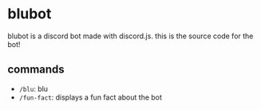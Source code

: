 # blubot

blubot is a discord bot made with discord.js. this is the source code for the bot!

## commands

- `/blu`: blu
- `/fun-fact`: displays a fun fact about the bot
